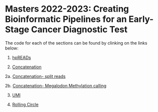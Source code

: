 # Masters 2022-2023: Creating Bioinformatic Pipelines for an Early-Stage Cancer Diagnostic Test

The code for each of the sections can be found by clinking on the links below:

1. [hpREADs]()

2. [Concatenation](https://github.com/hansa436/Masters-2022-2023/tree/main/Concatenation)

2a. [Concatenation- split reads](https://github.com/hansa436/Masters-2022-2023/blob/main/Concatenation/Concatenation_pipeline.sh)

2b. [Concatenation- Megalodon Methylation calling](https://github.com/hansa436/Masters-2022-2023/blob/main/Concatenation/methylation_megalodon.sh)

3. [UMI]()

4. [Rolling Circle]()
